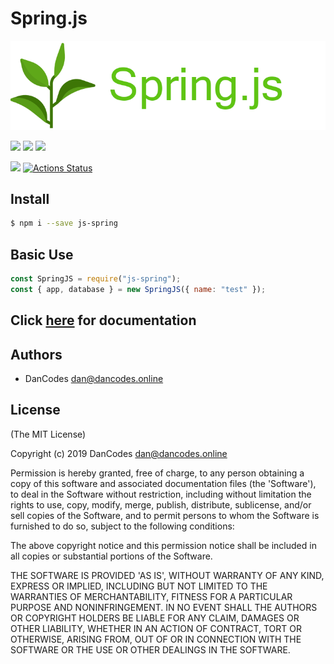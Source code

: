 # Spring.js

![](.gitbook/assets/banner%20%282%29.png)

![](https://circleci.com/gh/dan-online/spring.js.svg?style=svg&circle-token=f474a522a9749f7c41056ba4c2f1044cc3f65bf3) ![](https://img.shields.io/badge/dependencies-up%20to%20date-lime.svg) ![](https://api.codacy.com/project/badge/Grade/d6edf679d05f4da183d94b9ffcfc5dff)

![](https://img.shields.io/badge/Created%20by-DanCodes-1abc9c.svg) [![Actions Status](https://github.com/dan-online/spring.js/workflows/GitCI/badge.svg?cache=2)](https://github.com/dan-online/spring.js/actions)

## Install

```bash
$ npm i --save js-spring
```

## Basic Use

```javascript
const SpringJS = require("js-spring");
const { app, database } = new SpringJS({ name: "test" });
```

## Click [here](https://spring.js.org) for documentation

## Authors

- DanCodes <dan@dancodes.online>

## License

\(The MIT License\)

Copyright \(c\) 2019 DanCodes [dan@dancodes.online](mailto:dan@dancodes.online)

Permission is hereby granted, free of charge, to any person obtaining a copy of this software and associated documentation files \(the 'Software'\), to deal in the Software without restriction, including without limitation the rights to use, copy, modify, merge, publish, distribute, sublicense, and/or sell copies of the Software, and to permit persons to whom the Software is furnished to do so, subject to the following conditions:

The above copyright notice and this permission notice shall be included in all copies or substantial portions of the Software.

THE SOFTWARE IS PROVIDED 'AS IS', WITHOUT WARRANTY OF ANY KIND, EXPRESS OR IMPLIED, INCLUDING BUT NOT LIMITED TO THE WARRANTIES OF MERCHANTABILITY, FITNESS FOR A PARTICULAR PURPOSE AND NONINFRINGEMENT. IN NO EVENT SHALL THE AUTHORS OR COPYRIGHT HOLDERS BE LIABLE FOR ANY CLAIM, DAMAGES OR OTHER LIABILITY, WHETHER IN AN ACTION OF CONTRACT, TORT OR OTHERWISE, ARISING FROM, OUT OF OR IN CONNECTION WITH THE SOFTWARE OR THE USE OR OTHER DEALINGS IN THE SOFTWARE.
